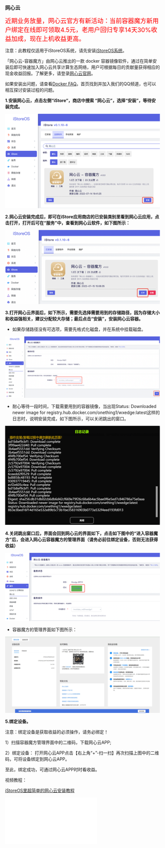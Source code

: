### 网心云

<span style="color: red;font-size: 20px;">近期业务放量，网心云官方有新活动：当前容器魔方新用户绑定在线即可领取4.5元，老用户回归专享14天30%收益加成，现在上机收益更高。</span>

注意：此教程仅适用于iStoreOS系统，请先安装[iStoreOS系统](/zh/guide/istoreos/README.md)。

「网心云-容器魔方」由网心云推出的一款 docker 容器镜像软件，通过在简单安装后即可快速加入网心云共享计算生态网络，用户可根据每日的贡献量获得相应的现金收益回报。了解更多，请登录[网心云官网](https://www.onethingcloud.com/)。

如果安装出问题，请查看[Docker FAQ](/zh/guide/istoreos/question.html#docker-%E7%9B%B8%E5%85%B3)。首页找到并加入我们的QQ频道，也可以相互探讨安装过程的问题。


**1.安装网心云，点击左侧“iStore“，商店中搜索 “网心云”，选择“安装”，等待安装完成。**

![png](./wxedge/wxedge1.jpg)


**2.网心云安装完成后，即可在iStore应用商店的已安装类别里看到网心云应用，点击打开，打开后可在“服务”中，查看到网心云软件，如下图所示：**

![png](./wxedge/wxedge2.jpg)

**3.打开网心云界面后，如下所示，需要先选择需要用到的存储路径，因为存储大小和收益强相关，建议分配较大存储；最后点击“安装”，安装网心云容器。**

* 如果存储路径没有可选项，需要先格式化磁盘，并在系统中挂载磁盘。

![png](./wxedge/wxedge3.jpg)

* 耐心等待一段时间，下载需要用到的容器镜像，当出现Status: Downloaded newer image for registry.hub.docker.com/onething1/wxedge:latest这样的日志时，说明安装完成，如下图所示，可以关闭跳出的窗口。

![png](./wxedge/wxedge4.jpg)

**4.关闭跳出窗口后，界面会回到网心云的界面如下，点击如下图中的“进入容器魔方”后，会进入网心云容器魔方的管理界面（请务必前往绑定设备，否则无法获得收益）**

![png](./wxedge/wxedge5.jpg)

* 容器魔方的管理界面如下图所示：

![png](./wxedge/wxedge6.jpg)

**5.绑定设备。**

注意：绑定设备是获取收益的必须操作，请务必绑定！

1）扫描容器魔方管理界面中的二维码，下载网心云APP;

2）绑定设备： 打开网心云APP点击【右上角“+”-扫一扫】再次扫描上图中的二维码，可将设备绑定到网心云APP。  

至此，绑定成功，可通过网心云APP时时看收益。

视频教程：  

<a href="https://www.bilibili.com/video/BV1ya411S7J1/?spm_id_from=333.999.0.0&vd_source=8e363fb838693d4a1c274983edfd43fc" target="_blank">iStoreOS里超简单的网心云安装教程</a>  

<iframe src="//www.bilibili.com/blackboard/html5mobileplayer.html?aid=258564653&bvid=BV1ya411S7J1&&cid=778736680&page=1&fjw=0&danmaku=0" scrolling="no" border="0" frameborder="no" framespacing="0" allowfullscreen="true"></iframe>
